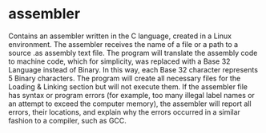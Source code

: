 # assembler
Contains an assembler written in the C language, created in a Linux environment.
The assembler receives the name of a file or a path to a source .as assembly text file. The program will translate the assembly code to machine code, which for simplicity, was replaced with a Base 32 Language instead of Binary. In this way, each Base 32 character represents 5 Binary characters. The program will create all necessary files for the Loading & Linking section but will not execute them.
If the assembler file has syntax or program errors (for example, too many illegal label names or an attempt to exceed the computer memory), the assembler will report all errors, their locations, and explain why the errors occurred in a similar fashion to a compiler, such as GCC.
